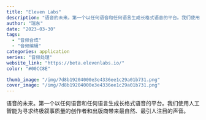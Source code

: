 ```yaml
---
title: "Eleven Labs"
description: "语音的未来。第一个以任何语音和任何语言生成长格式语音的平台。我们使用人工智能为寻求终极叙事质量的创作者和出版商带来最自然"
author: "瑞东"
date: "2023-03-30"
tags:
  - "音频合成"
  - "音频编辑"
categories: application
series: "音频处理"
website_link: "https://beta.elevenlabs.io/"
color: "#00CC8E"

thumb_image: "/img/7d8b19204000e3e4336ee1c29a01b731.png"
cover_image: "/img/7d8b19204000e3e4336ee1c29a01b731.png"
---
```


语音的未来。第一个以任何语音和任何语言生成长格式语音的平台。我们使用人工智能为寻求终极叙事质量的创作者和出版商带来最自然、最引人注目的声音。